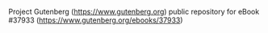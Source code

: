 Project Gutenberg (https://www.gutenberg.org) public repository for eBook #37933 (https://www.gutenberg.org/ebooks/37933)
